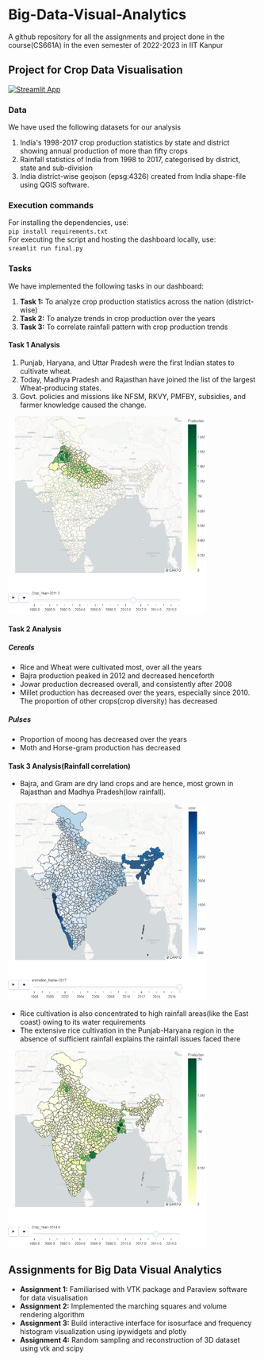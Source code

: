 # Big-Data-Visual-Analytics
A github repository for all the assignments and project done in the course(CS661A) in the even semester of 2022-2023 in IIT Kanpur

## Project for Crop Data Visualisation
[![Streamlit App](https://static.streamlit.io/badges/streamlit_badge_black_white.svg)](https://crop-analysis-gaurigmenon.streamlit.app/)

### Data
We have used the following datasets for our analysis
1. India's 1998-2017 crop production statistics by state and district showing annual production of more than fifty crops 
2. Rainfall statistics of India from 1998 to 2017, categorised by district, state and sub-division
3. India district-wise geojson (epsg:4326) created from India shape-file using QGIS software.

### Execution commands
For installing the dependencies, use: \
`pip install requirements.txt`\
For executing the script and hosting the dashboard locally, use: \
`sreamlit run final.py`

### Tasks
We have implemented the following tasks in our dashboard:
1. **Task 1:** To analyze crop production statistics across the nation (district-wise)  
2. **Task 2:** To analyze trends in crop production over the years
3. **Task 3:** To correlate rainfall pattern with crop production trends

#### Task 1 Analysis
1. Punjab, Haryana, and Uttar Pradesh were the first Indian states to cultivate wheat.
2. Today, Madhya Pradesh and Rajasthan have joined the list of the largest Wheat-producing states. 
3. Govt. policies and missions like NFSM, RKVY, PMFBY, subsidies, and farmer knowledge caused the change.

<!-- ![preview](https://raw.githubusercontent.com/GauriGMenon/Big-Data-Visual-Analytics/main/assets/wheat_indo.png) -->
<img src="https://raw.githubusercontent.com/GauriGMenon/Big-Data-Visual-Analytics/main/assets/wheat_indo.png" width="400"/>

<!-- 4. Bajra was produced the most in Maharashtra during the early years. In recent years, production has dropped significantly. -->
<!-- ![preview](https://raw.githubusercontent.com/GauriGMenon/Big-Data-Visual-Analytics/main/assets/bajra_old.png) ![preview](https://raw.githubusercontent.com/GauriGMenon/Big-Data-Visual-Analytics/main/assets/bajra_new.png) -->
<!-- <p><img src="https://raw.githubusercontent.com/GauriGMenon/Big-Data-Visual-Analytics/main/assets/bajra_old.png" width="300"/> <img src="https://raw.githubusercontent.com/GauriGMenon/Big-Data-Visual-Analytics/main/assets/bajra_new.png" width="300"/></p> -->

#### Task 2 Analysis

##### Cereals
- Rice and Wheat were cultivated most, over all the years
- Bajra production peaked in 2012 and decreased henceforth
- Jowar production decreased overall, and consistently after 2008
- Millet production has decreased over the years, especially since 2010. The proportion of other crops(crop diversity) has decreased

##### Pulses
- Proportion of moong has decreased over the years
- Moth and Horse-gram production has decreased

#### Task 3 Analysis(Rainfall correlation)
- Bajra, and Gram are dry land crops and are hence, most grown in Rajasthan and Madhya Pradesh(low rainfall).
<img src="https://raw.githubusercontent.com/GauriGMenon/Big-Data-Visual-Analytics/main/assets/rainfall.png" width="400"/>

- Rice cultivation is also concentrated to high rainfall areas(like the East coast) owing to its water requirements
- The extensive rice cultivation in the Punjab-Haryana region in the absence of sufficient rainfall explains the rainfall issues faced there
<img src="https://raw.githubusercontent.com/GauriGMenon/Big-Data-Visual-Analytics/main/assets/rice.png" width="400"/>

## Assignments for Big Data Visual Analytics
- **Assignment 1:** Familiarised with VTK package and Paraview software for data visualisation
- **Assignment 2:** Implemented the marching squares and volume rendering algorithm
- **Assignment 3:** Build interactive interface for isosurface and frequency histogram visualization using ipywidgets and plotly
- **Assignment 4:** Random sampling and reconstruction of 3D dataset using vtk and scipy
